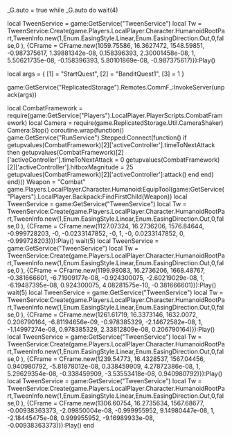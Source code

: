 _G.auto = true
while _G.auto  do wait(4) 
	



	

local TweenService = game:GetService("TweenService")
local Tw = TweenService:Create(game.Players.LocalPlayer.Character.HumanoidRootPart,TweenInfo.new(1,Enum.EasingStyle.Linear,Enum.EasingDirection.Out,0,false,0 ),
{CFrame = CFrame.new(1059.75586, 16.3627472, 1548.59851, -0.987375617, 1.39881342e-08, 0.158396393, 2.30001458e-08, 1, 5.50621735e-08, -0.158396393, 5.80101869e-08, -0.987375617)}):Play()

local args = {
    [1] = "StartQuest",
    [2] = "BanditQuest1",
    [3] = 1
}

game:GetService("ReplicatedStorage").Remotes.CommF_:InvokeServer(unpack(args))

local CombatFramework = require(game:GetService("Players").LocalPlayer.PlayerScripts.CombatFramework)
local Camera = require(game.ReplicatedStorage.Util.CameraShaker)
Camera:Stop()
coroutine.wrap(function()
    game:GetService("RunService").Stepped:Connect(function()
        if getupvalues(CombatFramework)[2]['activeController'].timeToNextAttack then
            getupvalues(CombatFramework)[2]['activeController'].timeToNextAttack = 0
            getupvalues(CombatFramework)[2]['activeController'].hitboxMagnitude = 25
            getupvalues(CombatFramework)[2]['activeController']:attack()
        end
    end)
end)()
Weapon = "Combat"
game.Players.LocalPlayer.Character.Humanoid:EquipTool(game:GetService("Players").LocalPlayer.Backpack:FindFirstChild(Weapon))
local TweenService = game:GetService("TweenService")
local Tw = TweenService:Create(game.Players.LocalPlayer.Character.HumanoidRootPart,TweenInfo.new(1,Enum.EasingStyle.Linear,Enum.EasingDirection.Out,0,false,0 ),
{CFrame = CFrame.new(1127.07324, 16.2736206, 1576.84644, -0.999728203, -0, -0.0233147852, -0, 1, -0, 0.0233147852, 0, -0.999728203)}):Play()
wait(5)
local TweenService = game:GetService("TweenService")
local Tw = TweenService:Create(game.Players.LocalPlayer.Character.HumanoidRootPart,TweenInfo.new(1,Enum.EasingStyle.Linear,Enum.EasingDirection.Out,0,false,0 ),
{CFrame = CFrame.new(1199.98083, 16.2736206, 1668.48767, -0.381666601, -6.71909177e-08, -0.924300075, -2.60219029e-08, 1, -6.19487395e-08, 0.924300075, 4.08281575e-10, -0.381666601)}):Play()
wait(5)
local TweenService = game:GetService("TweenService")
local Tw = TweenService:Create(game.Players.LocalPlayer.Character.HumanoidRootPart,TweenInfo.new(1,Enum.EasingStyle.Linear,Enum.EasingDirection.Out,0,false,0 ),
{CFrame = CFrame.new(1261.61719, 16.3373146, 1632.0072, 0.206790164, -6.81194656e-09, -0.978385329, -2.14672582e-08, 1, -1.14997274e-08, 0.978385329, 2.33812809e-08, 0.206790164)}):Play()
local TweenService = game:GetService("TweenService")
local Tw = TweenService:Create(game.Players.LocalPlayer.Character.HumanoidRootPart,TweenInfo.new(1,Enum.EasingStyle.Linear,Enum.EasingDirection.Out,0,false,0 ),
{CFrame = CFrame.new(1239.54773, 16.4328537, 1567.04456, 0.940980792, -5.81878012e-08, 0.338459909, 4.27872386e-08, 1, 5.29629354e-08, -0.338459909, -3.53553418e-08, 0.940980792)}):Play()
local TweenService = game:GetService("TweenService")
local Tw = TweenService:Create(game.Players.LocalPlayer.Character.HumanoidRootPart,TweenInfo.new(1,Enum.EasingStyle.Linear,Enum.EasingDirection.Out,0,false,0 ),
{CFrame = CFrame.new(1306.60754, 16.2735634, 1567.68677, -0.00938363373, -2.09850004e-08, -0.999955952, 9.14980447e-08, 1, -2.18445475e-08, 0.999955952, -9.16989933e-08, -0.00938363373)}):Play()
end




































